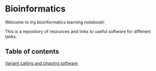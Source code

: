 # Bioinformatics

Welcome to my bioinformatics learning notebook! 

This is a repository of resources and links to useful software for different tasks.

## Table of contents
[Variant calling and phasing software](https://github.com/nikhita-damaraju/bioinformatics/blob/main/phasing_resources.md)
